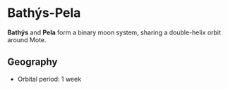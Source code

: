 # Bathýs-Pela

**Bathýs** and **Pela** form a binary moon system, sharing a double-helix orbit around Mote.

## Geography

- Orbital period: 1 week

